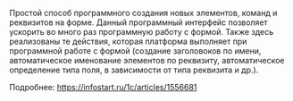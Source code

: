 Простой способ программного создания новых элементов, команд и реквизитов на форме.  Данный программный интерфейс позволяет ускорить во много раз программную работу с формой.  Также здесь реализованы те действия, которая платформа выполняет при программной работе с формой (создание заголовоков по имени, автоматическое именование элементов по реквизиту, автоматическое определение типа поля, в зависимости от типа реквизита и др.).

Подробнее: https://infostart.ru/1c/articles/1556681
